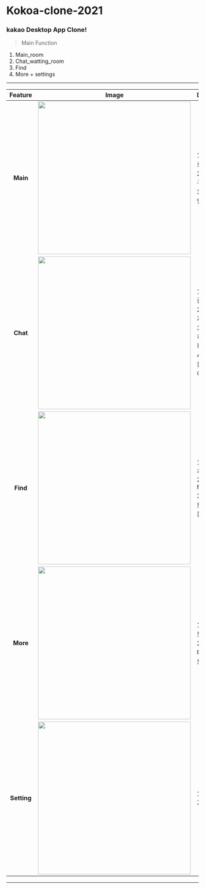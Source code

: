 # Kokoa-clone-2021
 
### kakao Desktop App Clone!

> Main Function
1) Main_room
2) Chat_watting_room
3) Find
4) More + settings
__________
|Feature|Image|Description|
|:--:|:--:|--|
|**Main**|<img src="https://user-images.githubusercontent.com/60593969/122527725-8f9b0c00-d056-11eb-9b12-db00f30aa976.gif" width="400"><br>|1) 사용자 프로필 구현<br>2) 플러스친구 구현<br> 3) 로그인 로딩 화면 구현 <br>|
|**Chat**|<img src="https://user-images.githubusercontent.com/60593969/122527991-d2f57a80-d056-11eb-99b7-d24e16dc2245.gif" width="400"><br>|1) chating중인 목록 <br>2) 마지막문자 요일표시<br>3) 하단부 도착한 문자수확인 <br> 4) 체팅방 이동시 에니메이션 적용|
|**Find**|<img src="https://user-images.githubusercontent.com/60593969/122528924-cfaebe80-d057-11eb-8ae6-ed36f25e1622.gif" width="400"><br>|1) 각종 친구추가 <br>2)plus friend <br> 3)클릭시 하트 이모지 박동|
|**More**|<img src="https://user-images.githubusercontent.com/60593969/122528288-1b149d00-d057-11eb-9789-88d732f4d900.gif" width="400"><br>|1) 사용자정보표시<br>2) 이모티콘, 테마, 계정정보|
|**Setting**|<img src="https://user-images.githubusercontent.com/60593969/103153124-84ff6880-47d1-11eb-8942-c71dabe5f8ed.jpg" width="400"><br>|1) 각종 설정기능<br>|

___________

